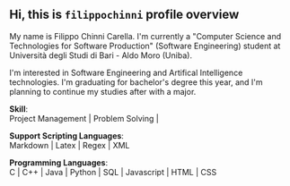 ## Hi, this is ```filippochinni``` profile overview

My name is Filippo Chinni Carella. I'm currently a "Computer Science and Technologies for Software Production" (Software Engineering) student at Università degli Studi di Bari - Aldo Moro (Uniba).

I'm interested in Software Engineering and Artifical Intelligence technologies. I'm graduating for bachelor's degree this year, and I'm planning to continue my studies after with a major.

**Skill**:<br>
Project Management | Problem Solving | 

**Support Scripting Languages**:<br>
Markdown | Latex | Regex | XML

**Programming Languages**:<br>
C |  C++ | Java | Python | SQL | Javascript | HTML | CSS
